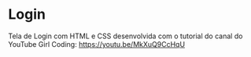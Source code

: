 # Login
 Tela de Login com HTML e CSS desenvolvida com o tutorial do canal do YouTube Girl Coding: https://youtu.be/MkXuQ9CcHqU
